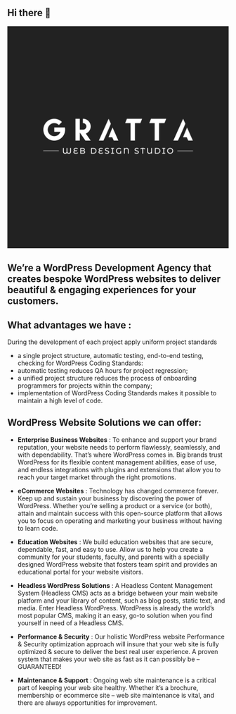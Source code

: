 ## Hi there 👋

![Gratta Web Design Studio Welcome](https://raw.githubusercontent.com/GrattaWebDesignStudio/.github/main/profile/gratta-logo.png)

## We’re a WordPress Development Agency that creates bespoke WordPress websites to deliver beautiful & engaging experiences for your customers.

## What advantages we have :

During the development of each project apply uniform project standards 
- a single project structure, automatic testing, end-to-end testing, checking for WordPress Coding Standards:
- automatic testing reduces QA hours for project regression;
- a unified project structure reduces the process of onboarding programmers for projects within the company;
- implementation of WordPress Coding Standards makes it possible to maintain a high level of code.


## WordPress Website Solutions we can offer:

- **Enterprise Business Websites** : To enhance and support your brand reputation, your website needs to perform flawlessly, seamlessly, and with dependability. That’s where WordPress comes in. Big brands trust WordPress for its flexible content management abilities, ease of use, and endless integrations with plugins and extensions that allow you to reach your target market through the right promotions.
- **eCommerce Websites** : Technology has changed commerce forever. Keep up and sustain your business by discovering the power of WordPress. Whether you’re selling a product or a service (or both), attain and maintain success with this open-source platform that allows you to focus on operating and marketing your business without having to learn code.

- **Education Websites** : We build education websites that are secure, dependable, fast, and easy to use. Allow us to help you create a community for your students, faculty, and parents with a specially designed WordPress website that fosters team spirit and provides an educational portal for your website visitors.

- **Headless WordPress Solutions** : A Headless Content Management System (Headless CMS) acts as a bridge between your main website platform and your library of content, such as blog posts, static text, and media. Enter Headless WordPress. WordPress is already the world’s most popular CMS, making it an easy, go-to solution when you find yourself in need of a Headless CMS.

- **Performance & Security** : Our holistic WordPress website Performance & Security optimization approach will insure that your web site is fully optimized & secure to deliver the best real user experience. A proven system that makes your web site as fast as it can possibly be – GUARANTEED!

- **Maintenance & Support** : Ongoing web site maintenance is a critical part of keeping your web site healthy. Whether it’s a brochure, membership or ecommerce site – web site maintenance is vital, and there are always opportunities for improvement.
